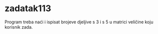 # zadatak113
Program treba naći i ispisat brojeve djeljive s 3 i s 5 u matrici veličine koju korisnik zada.
